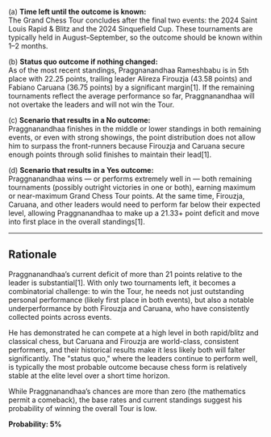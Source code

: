 (a) **Time left until the outcome is known:**  
The Grand Chess Tour concludes after the final two events: the 2024 Saint Louis Rapid & Blitz and the 2024 Sinquefield Cup. These tournaments are typically held in August–September, so the outcome should be known within 1–2 months.

(b) **Status quo outcome if nothing changed:**  
As of the most recent standings, Praggnanandhaa Rameshbabu is in 5th place with 22.25 points, trailing leader Alireza Firouzja (43.58 points) and Fabiano Caruana (36.75 points) by a significant margin[1]. If the remaining tournaments reflect the average performance so far, Praggnanandhaa will not overtake the leaders and will not win the Tour.

(c) **Scenario that results in a No outcome:**  
Praggnanandhaa finishes in the middle or lower standings in both remaining events, or even with strong showings, the point distribution does not allow him to surpass the front-runners because Firouzja and Caruana secure enough points through solid finishes to maintain their lead[1].

(d) **Scenario that results in a Yes outcome:**  
Praggnanandhaa wins — or performs extremely well in — both remaining tournaments (possibly outright victories in one or both), earning maximum or near-maximum Grand Chess Tour points. At the same time, Firouzja, Caruana, and other leaders would need to perform far below their expected level, allowing Praggnanandhaa to make up a 21.33+ point deficit and move into first place in the overall standings[1].

---

## Rationale

Praggnanandhaa’s current deficit of more than 21 points relative to the leader is substantial[1]. With only two tournaments left, it becomes a combinatorial challenge: to win the Tour, he needs not just outstanding personal performance (likely first place in both events), but also a notable underperformance by both Firouzja and Caruana, who have consistently collected points across events. 

He has demonstrated he can compete at a high level in both rapid/blitz and classical chess, but Caruana and Firouzja are world-class, consistent performers, and their historical results make it less likely both will falter significantly. The "status quo," where the leaders continue to perform well, is typically the most probable outcome because chess form is relatively stable at the elite level over a short time horizon.

While Praggnanandhaa’s chances are more than zero (the mathematics permit a comeback), the base rates and current standings suggest his probability of winning the overall Tour is low.

**Probability: 5%**